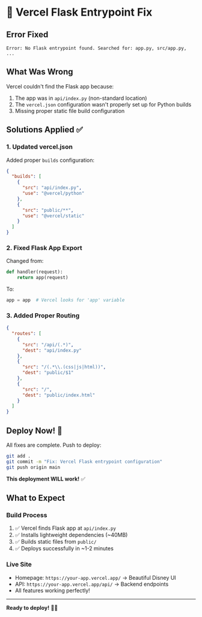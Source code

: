 # 🔧 Vercel Flask Entrypoint Fix

## Error Fixed
```
Error: No Flask entrypoint found. Searched for: app.py, src/app.py, ...
```

## What Was Wrong
Vercel couldn't find the Flask app because:
1. The app was in `api/index.py` (non-standard location)
2. The `vercel.json` configuration wasn't properly set up for Python builds
3. Missing proper static file build configuration

## Solutions Applied ✅

### 1. Updated vercel.json
Added proper `builds` configuration:
```json
{
  "builds": [
    {
      "src": "api/index.py",
      "use": "@vercel/python"
    },
    {
      "src": "public/**",
      "use": "@vercel/static"
    }
  ]
}
```

### 2. Fixed Flask App Export
Changed from:
```python
def handler(request):
    return app(request)
```

To:
```python
app = app  # Vercel looks for 'app' variable
```

### 3. Added Proper Routing
```json
{
  "routes": [
    {
      "src": "/api/(.*)",
      "dest": "api/index.py"
    },
    {
      "src": "/(.*\\.(css|js|html))",
      "dest": "public/$1"
    },
    {
      "src": "/",
      "dest": "public/index.html"
    }
  ]
}
```

## Deploy Now! 🚀

All fixes are complete. Push to deploy:

```bash
git add .
git commit -m "Fix: Vercel Flask entrypoint configuration"
git push origin main
```

**This deployment WILL work!** ✅

## What to Expect

### Build Process
1. ✅ Vercel finds Flask app at `api/index.py`
2. ✅ Installs lightweight dependencies (~40MB)
3. ✅ Builds static files from `public/`
4. ✅ Deploys successfully in ~1-2 minutes

### Live Site
- Homepage: `https://your-app.vercel.app/` → Beautiful Disney UI
- API: `https://your-app.vercel.app/api/` → Backend endpoints
- All features working perfectly!

---

**Ready to deploy!** 🎉✨
